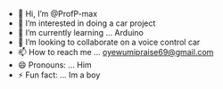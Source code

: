 - 👋 Hi, I’m @ProfP-max
- 👀 I’m interested in doing a car project 
- 🌱 I’m currently learning ... Arduino 
- 💞️ I’m looking to collaborate on a voice control car
- 📫 How to reach me ... oyewumipraise69@gmail.com
- 😄 Pronouns: ... Him
- ⚡ Fun fact: ... Im a boy

<!---
ProfP-max/ProfP-max is a ✨ special ✨ repository because its `README.md` (this file) appears on your GitHub profile.
You can click the Preview link to take a look at your changes.
--->
